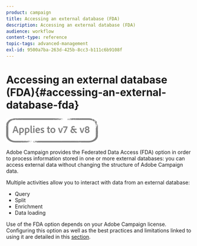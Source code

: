 ```yaml
---
product: campaign
title: Accessing an external database (FDA)
description: Accessing an external database (FDA)
audience: workflow
content-type: reference
topic-tags: advanced-management
exl-id: 9500a7ba-263d-425b-8cc3-b111c6b9108f
---
```

# Accessing an external database (FDA){#accessing-an-external-database-fda}

![](../../assets/common.svg)

Adobe Campaign provides the Federated Data Access (FDA) option in order to process information stored in one or more external databases: you can access external data without changing the structure of Adobe Campaign data.

Multiple activities allow you to interact with data from an external database:

* Query
* Split
* Enrichment
* Data loading

Use of the FDA option depends on your Adobe Campaign license. Configuring this option as well as the best practices and limitations linked to using it are detailed in this [section](../../installation/using/about-fda.md).
